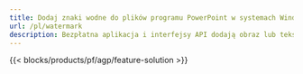 ```yaml
---
title: Dodaj znaki wodne do plików programu PowerPoint w systemach Windows, Linux i macOS
url: /pl/watermark
description: Bezpłatna aplikacja i interfejsy API dodają obraz lub tekstowy znak wodny do prezentacji PPT, PPTX i ODP
---
```


{{< blocks/products/pf/agp/feature-solution >}} 

